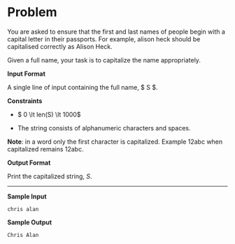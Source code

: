 # Problem

You are asked to ensure that the first and last names of people begin with a capital letter in their passports. For example, alison heck should be capitalised correctly as Alison Heck.

Given a full name, your task is to capitalize the name appropriately.

**Input Format**

A single line of input containing the full name, $ S $.

**Constraints**

- $ 0 \lt len(S) \lt 1000$

- The string consists of alphanumeric characters and spaces.

**Note**: in a word only the first character is capitalized. Example 12abc when capitalized remains 12abc.

**Output Format**

Print the capitalized string, $S$.

---

**Sample Input**

```
chris alan
```

**Sample Output**

```
Chris Alan
```



